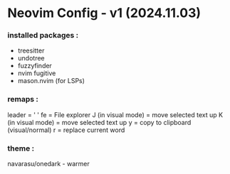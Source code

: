 # Neovim Config - v1 (2024.11.03)

### installed packages :
- treesitter
- undotree
- fuzzyfinder
- nvim fugitive
- mason.nvim (for LSPs)

### remaps :
leader = ' '
<leader>fe = File explorer
J (in visual mode) = move selected text up 
K (in visual mode) = move selected text up
<leader>y = copy to clipboard (visual/normal)
<leader>r = replace current word

### theme :
navarasu/onedark - warmer